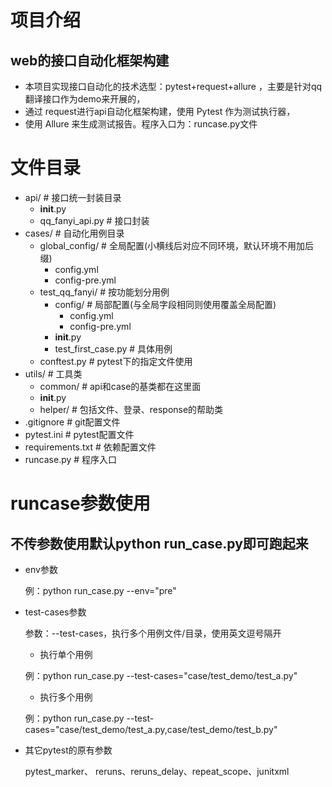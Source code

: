 # 项目介绍
## web的接口自动化框架构建
- 本项目实现接口自动化的技术选型：pytest+request+allure ，主要是针对qq翻译接口作为demo来开展的，
- 通过 request进行api自动化框架构建，使用 Pytest 作为测试执行器，
- 使用 Allure 来生成测试报告。程序入口为：runcase.py文件

# 文件目录

- api/                          # 接口统一封装目录
    - __init__.py
    - qq_fanyi_api.py           # 接口封装
- cases/                         # 自动化用例目录
    - global_config/            # 全局配置(小横线后对应不同环境，默认环境不用加后缀)
        - config.yml
        - config-pre.yml
    - test_qq_fanyi/            # 按功能划分用例
        - config/               # 局部配置(与全局字段相同则使用覆盖全局配置)
            - config.yml
            - config-pre.yml
        - __init__.py
        - test_first_case.py    # 具体用例
    - conftest.py               # pytest下的指定文件使用
- utils/                        # 工具类
    - common/                   # api和case的基类都在这里面
    - __init__.py
    - helper/                   # 包括文件、登录、response的帮助类
- .gitignore                    # git配置文件
- pytest.ini                    # pytest配置文件
- requirements.txt              # 依赖配置文件
- runcase.py                    # 程序入口

# runcase参数使用
## 不传参数使用默认python run_case.py即可跑起来
- env参数

    例：python run_case.py --env="pre"
- test-cases参数

    参数：--test-cases，执行多个用例文件/目录，使用英文逗号隔开
  - 执行单个用例
  
  例：python run_case.py --test-cases="case/test_demo/test_a.py"
  - 执行多个用例
  
  例：python run_case.py --test-cases="case/test_demo/test_a.py,case/test_demo/test_b.py"
- 其它pytest的原有参数

    pytest_marker、 reruns、reruns_delay、repeat_scope、junitxml

